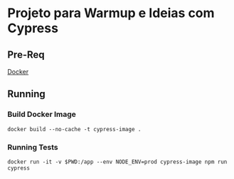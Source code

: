 # Projeto para Warmup e Ideias com Cypress

## Pre-Req
[Docker](https://docs.docker.com/get-docker/)

## Running

### Build Docker Image
`docker build --no-cache -t cypress-image .`

### Running Tests
`docker run -it -v $PWD:/app --env NODE_ENV=prod cypress-image npm run cypress`